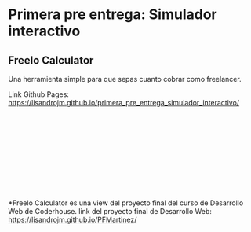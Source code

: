 # Primera pre entrega: Simulador interactivo

## Freelo Calculator
Una herramienta simple para que sepas cuanto cobrar como freelancer.

Link Github Pages:
https://lisandrojm.github.io/primera_pre_entrega_simulador_interactivo/
\
\
\
\
\
\
\
\
\
\
\
\
*Freelo Calculator es una view del proyecto final del curso de Desarrollo Web de Coderhouse.
link del proyecto final de Desarrollo Web:\
https://lisandrojm.github.io/PFMartinez/
